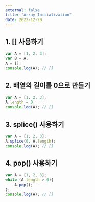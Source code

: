 ```yaml
---
external: false
title: "Array Initialization"
date: 2022-12-20
---
```


## 1. [] 사용하기

```ts
var A = [1, 2, 3];
var B = A;
A = [];
console.log(A); // []
```

## 2. 배열의 길이를 0으로 만들기

```ts
var A = [1, 2, 3];
A.length = 0;
console.log(A); // []
```

## 3. splice() 사용하기

```ts
var A = [1, 2, 3];
A.splice(0, A.length);
console.log(A); // []
```

## 4. pop() 사용하기

```ts
var A = [1, 2, 3];
while (A.length > 0){
    A.pop();
};
console.log(A); // []
```
